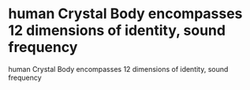 # human Crystal Body encompasses 12 dimensions of identity, sound frequency

human Crystal Body encompasses 12 dimensions of identity, sound frequency